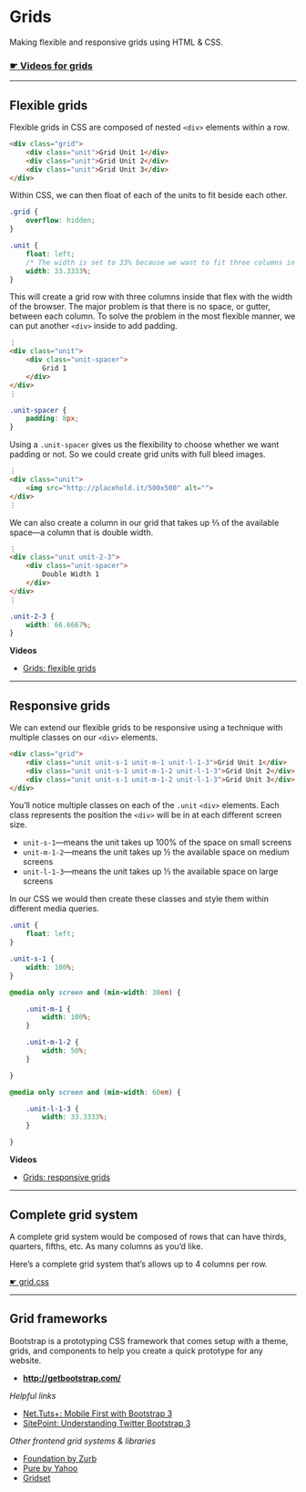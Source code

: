 # Grids

Making flexible and responsive grids using HTML & CSS.

### [☛ Videos for grids](https://www.youtube.com/playlist?list=PLWjCJDeWfDdeUChfM6TV2U7jzQVRjsu60)

---

## Flexible grids

Flexible grids in CSS are composed of nested `<div>` elements within a row.

```html
<div class="grid">
	<div class="unit">Grid Unit 1</div>
	<div class="unit">Grid Unit 2</div>
	<div class="unit">Grid Unit 3</div>
</div>
```

Within CSS, we can then float of each of the units to fit beside each other.

```css
.grid {
	overflow: hidden;
}

.unit {
	float: left;
	/* The width is set to 33% because we want to fit three columns in our row. */
	width: 33.3333%;
}
```

This will create a grid row with three columns inside that flex with the width of the browser.
The major problem is that there is no space, or gutter, between each column.
To solve the problem in the most flexible manner, we can put another `<div>` inside to add padding.

```html
⋮
<div class="unit">
	<div class="unit-spacer">
		Grid 1
	</div>
</div>
⋮
```

```css
.unit-spacer {
	padding: 8px;
}
```

Using a `.unit-spacer` gives us the flexibility to choose whether we want padding or not.
So we could create grid units with full bleed images.

```html
⋮
<div class="unit">
	<img src="http://placehold.it/500x500" alt="">
</div>
⋮
```

We can also create a column in our grid that takes up ⅔ of the available space—a column that is double width.

```html
⋮
<div class="unit unit-2-3">
	<div class="unit-spacer">
		Double Width 1
	</div>
</div>
⋮
```

```css
.unit-2-3 {
	width: 66.6667%;
}
```

**Videos**

- [Grids: flexible grids](https://www.youtube.com/watch?v=csNyuON4G-s&list=PLWjCJDeWfDdeUChfM6TV2U7jzQVRjsu60&index=1)

---

## Responsive grids

We can extend our flexible grids to be responsive using a technique with multiple classes on our `<div>` elements.

```html
<div class="grid">
	<div class="unit unit-s-1 unit-m-1 unit-l-1-3">Grid Unit 1</div>
	<div class="unit unit-s-1 unit-m-1-2 unit-l-1-3">Grid Unit 2</div>
	<div class="unit unit-s-1 unit-m-1-2 unit-l-1-3">Grid Unit 3</div>
</div>
```

You’ll notice multiple classes on each of the `.unit` `<div>` elements.
Each class represents the position the `<div>` will be in at each different screen size.

- `unit-s-1`—means the unit takes up 100% of the space on small screens
- `unit-m-1-2`—means the unit takes up ½ the available space on medium screens
- `unit-l-1-3`—means the unit takes up ⅓ the available space on large screens

In our CSS we would then create these classes and style them within different media queries.

```css
.unit {
	float: left;
}

.unit-s-1 {
	width: 100%;
}

@media only screen and (min-width: 38em) {

	.unit-m-1 {
		width: 100%;
	}

	.unit-m-1-2 {
		width: 50%;
	}

}

@media only screen and (min-width: 60em) {

	.unit-l-1-3 {
		width: 33.3333%;
	}

}

```

**Videos**

- [Grids: responsive grids](https://www.youtube.com/watch?v=bZCMtSDdkcI&list=PLWjCJDeWfDdeUChfM6TV2U7jzQVRjsu60&index=2)

---

## Complete grid system

A complete grid system would be composed of rows that can have thirds, quarters, fifths, etc.
As many columns as you’d like.

Here’s a complete grid system that’s allows up to 4 columns per row.

[☛ grid.css](css/grid.css)

---

## Grid frameworks

Bootstrap is a prototyping CSS framework that comes setup with a theme, grids, and components to help you create a quick prototype for any website.

- **<http://getbootstrap.com/>**

*Helpful links*

- [Net.Tuts+: Mobile First with Bootstrap 3](http://net.tutsplus.com/tutorials/html-css-techniques/mobile-first-with-bootstrap-3/)
- [SitePoint: Understanding Twitter Bootstrap 3](http://www.sitepoint.com/understanding-twitter-bootstrap-3/)

*Other frontend grid systems & libraries*

- [Foundation by Zurb](http://foundation.zurb.com/)
- [Pure by Yahoo](http://purecss.io/)
- [Gridset](https://gridsetapp.com/)
